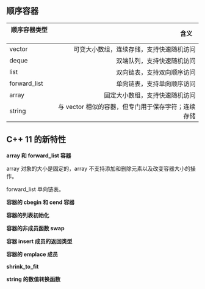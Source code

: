 ## 顺序容器

| 顺序容器类型    | 含义    |
| --------       | -----:  | 
| vector         | 可变大小数组，连续存储，支持快速随机访问| 
| deque          | 双端队列，支持快速随机访问|
| list           | 双向链表，支持双向顺序访问|     
| forward_list   | 单向链表，支持单向顺序访问|  
| array          | 固定大小数组，支持快速随机访问| 
| string         | 与 vector 相似的容器，但专门用于保存字符；连续存储| 


## C++ 11 的新特性

**array 和 forward_list 容器**

array 对象的大小是固定的，array 不支持添加和删除元素以及改变容器大小的操作。

forward_list 单向链表。

**容器的 cbegin 和 cend 容器**

**容器的列表初始化**

**容器的非成员函数 swap**

**容器 insert 成员的返回类型**

**容器的 emplace 成员**

**shrink_to_fit**

**string 的数值转换函数**

